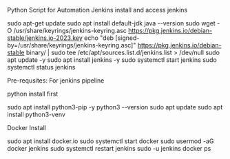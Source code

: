 Python Script for Automation
Jenkins install and access jenkins 

 sudo apt-get update
 sudo apt install default-jdk
 java --version
 sudo wget -O /usr/share/keyrings/jenkins-keyring.asc   https://pkg.jenkins.io/debian-stable/jenkins.io-2023.key
 echo "deb [signed-by=/usr/share/keyrings/jenkins-keyring.asc]"   https://pkg.jenkins.io/debian-stable binary/ | sudo tee   /etc/apt/sources.list.d/jenkins.list > /dev/null
 sudo apt update -y
 sudo apt install jenkins -y
 sudo systemctl start jenkins
 sudo systemctl status jenkins

Pre-requsites: For jenkins pipeline

python install first

sudo apt install python3-pip -y
python3 --version
sudo apt update
sudo apt install python3-venv

Docker Install

sudo apt install docker.io
sudo systemctl start docker
sudo usermod -aG docker jenkins
sudo systemctl restart jenkins
sudo -u jenkins docker ps



